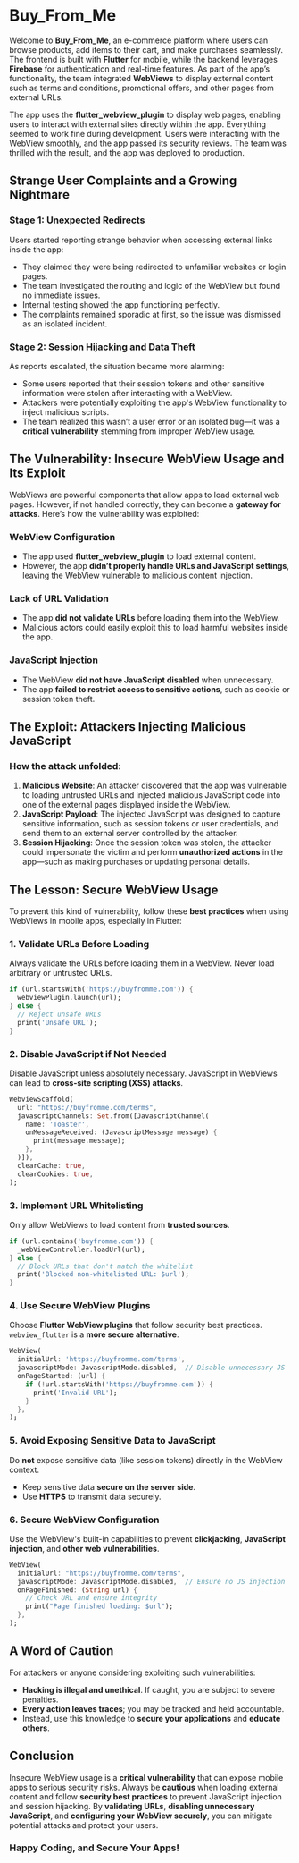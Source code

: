 # Buy_From_Me

Welcome to **Buy_From_Me**, an e-commerce platform where users can browse products, add items to their cart, and make purchases seamlessly. The frontend is built with **Flutter** for mobile, while the backend leverages **Firebase** for authentication and real-time features. As part of the app’s functionality, the team integrated **WebViews** to display external content such as terms and conditions, promotional offers, and other pages from external URLs.

The app uses the **flutter_webview_plugin** to display web pages, enabling users to interact with external sites directly within the app. Everything seemed to work fine during development. Users were interacting with the WebView smoothly, and the app passed its security reviews. The team was thrilled with the result, and the app was deployed to production.

## Strange User Complaints and a Growing Nightmare

### Stage 1: Unexpected Redirects
Users started reporting strange behavior when accessing external links inside the app:
- They claimed they were being redirected to unfamiliar websites or login pages.
- The team investigated the routing and logic of the WebView but found no immediate issues.
- Internal testing showed the app functioning perfectly.
- The complaints remained sporadic at first, so the issue was dismissed as an isolated incident.

### Stage 2: Session Hijacking and Data Theft
As reports escalated, the situation became more alarming:
- Some users reported that their session tokens and other sensitive information were stolen after interacting with a WebView.
- Attackers were potentially exploiting the app's WebView functionality to inject malicious scripts.
- The team realized this wasn’t a user error or an isolated bug—it was a **critical vulnerability** stemming from improper WebView usage.

## The Vulnerability: Insecure WebView Usage and Its Exploit

WebViews are powerful components that allow apps to load external web pages. However, if not handled correctly, they can become a **gateway for attacks**. Here’s how the vulnerability was exploited:

### WebView Configuration
- The app used **flutter_webview_plugin** to load external content.
- However, the app **didn’t properly handle URLs and JavaScript settings**, leaving the WebView vulnerable to malicious content injection.

### Lack of URL Validation
- The app **did not validate URLs** before loading them into the WebView.
- Malicious actors could easily exploit this to load harmful websites inside the app.

### JavaScript Injection
- The WebView **did not have JavaScript disabled** when unnecessary.
- The app **failed to restrict access to sensitive actions**, such as cookie or session token theft.

## The Exploit: Attackers Injecting Malicious JavaScript

### How the attack unfolded:
1. **Malicious Website**: An attacker discovered that the app was vulnerable to loading untrusted URLs and injected malicious JavaScript code into one of the external pages displayed inside the WebView.
2. **JavaScript Payload**: The injected JavaScript was designed to capture sensitive information, such as session tokens or user credentials, and send them to an external server controlled by the attacker.
3. **Session Hijacking**: Once the session token was stolen, the attacker could impersonate the victim and perform **unauthorized actions** in the app—such as making purchases or updating personal details.

## The Lesson: Secure WebView Usage

To prevent this kind of vulnerability, follow these **best practices** when using WebViews in mobile apps, especially in Flutter:

### 1. Validate URLs Before Loading
Always validate the URLs before loading them in a WebView. Never load arbitrary or untrusted URLs.

```dart
if (url.startsWith('https://buyfromme.com')) {
  webviewPlugin.launch(url);
} else {
  // Reject unsafe URLs
  print('Unsafe URL');
}
```

### 2. Disable JavaScript if Not Needed
Disable JavaScript unless absolutely necessary. JavaScript in WebViews can lead to **cross-site scripting (XSS) attacks**.

```dart
WebviewScaffold(
  url: "https://buyfromme.com/terms",
  javascriptChannels: Set.from([JavascriptChannel(
    name: 'Toaster',
    onMessageReceived: (JavascriptMessage message) {
      print(message.message);
    },
  )]),
  clearCache: true,
  clearCookies: true,
);
```

### 3. Implement URL Whitelisting
Only allow WebViews to load content from **trusted sources**.

```dart
if (url.contains('buyfromme.com')) {
  _webViewController.loadUrl(url);
} else {
  // Block URLs that don't match the whitelist
  print('Blocked non-whitelisted URL: $url');
}
```

### 4. Use Secure WebView Plugins
Choose **Flutter WebView plugins** that follow security best practices. `webview_flutter` is a **more secure alternative**.

```dart
WebView(
  initialUrl: 'https://buyfromme.com/terms',
  javascriptMode: JavascriptMode.disabled,  // Disable unnecessary JS
  onPageStarted: (url) {
    if (!url.startsWith('https://buyfromme.com')) {
      print('Invalid URL');
    }
  },
);
```

### 5. Avoid Exposing Sensitive Data to JavaScript
Do **not** expose sensitive data (like session tokens) directly in the WebView context.
- Keep sensitive data **secure on the server side**.
- Use **HTTPS** to transmit data securely.

### 6. Secure WebView Configuration
Use the WebView's built-in capabilities to prevent **clickjacking**, **JavaScript injection**, and **other web vulnerabilities**.

```dart
WebView(
  initialUrl: "https://buyfromme.com/terms",
  javascriptMode: JavascriptMode.disabled,  // Ensure no JS injection
  onPageFinished: (String url) {
    // Check URL and ensure integrity
    print("Page finished loading: $url");
  },
);
```

## A Word of Caution
For attackers or anyone considering exploiting such vulnerabilities:
- **Hacking is illegal and unethical**. If caught, you are subject to severe penalties.
- **Every action leaves traces**; you may be tracked and held accountable.
- Instead, use this knowledge to **secure your applications** and **educate others**.

## Conclusion
Insecure WebView usage is a **critical vulnerability** that can expose mobile apps to serious security risks. Always be **cautious** when loading external content and follow **security best practices** to prevent JavaScript injection and session hijacking. By **validating URLs**, **disabling unnecessary JavaScript**, and **configuring your WebView securely**, you can mitigate potential attacks and protect your users.

### Happy Coding, and Secure Your Apps!

